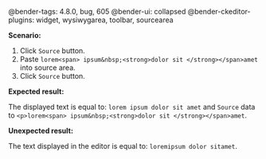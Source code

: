 @bender-tags: 4.8.0, bug, 605
@bender-ui: collapsed
@bender-ckeditor-plugins: widget, wysiwygarea, toolbar, sourcearea

**Scenario:**
1. Click `Source` button.
2. Paste `lorem<span> ipsum&nbsp;<strong>dolor sit </strong></span>amet` into source area.
3. Click `Source` button.

**Expected result:**

The displayed text is equal to: `lorem ipsum dolor sit amet` and `Source` data to `<p>lorem<span> ipsum&nbsp;<strong>dolor sit </strong></span>amet`.

**Unexpected result:**

The text displayed in the editor is equal to: `loremipsum dolor sitamet`.
